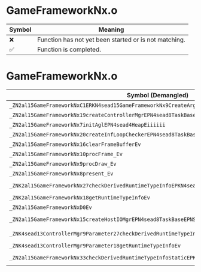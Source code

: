 # GameFrameworkNx.o
| Symbol | Meaning 
| ------------- | ------------- 
| :x: | Function has not yet been started or is not matching. 
| :white_check_mark: | Function is completed. 


# GameFrameworkNx.o
| Symbol (Demangled) | Symbol (Mangled) | Decompiled? |
| ------------- |  ------------- | ------------- |
| `_ZN2al15GameFrameworkNxC1ERKN4sead15GameFrameworkNx9CreateArgE` | `al::GameFrameworkNx::GameFrameworkNx(sead::GameFrameworkNx::CreateArg const&)` | :white_check_mark: |
| `_ZN2al15GameFrameworkNx19createControllerMgrEPN4sead8TaskBaseE` | `al::GameFrameworkNx::createControllerMgr(sead::TaskBase *)` | :white_check_mark: |
| `_ZN2al15GameFrameworkNx7initAglEPN4sead4HeapEiiiiii` | `al::GameFrameworkNx::initAgl(sead::Heap *,int,int,int,int,int,int)` | :white_check_mark: |
| `_ZN2al15GameFrameworkNx20createInfLoopCheckerEPN4sead8TaskBaseERKNS1_8TickSpanEi` | `al::GameFrameworkNx::createInfLoopChecker(sead::TaskBase *,sead::TickSpan const&,int)` | :white_check_mark: |
| `_ZN2al15GameFrameworkNx16clearFrameBufferEv` | `al::GameFrameworkNx::clearFrameBuffer(void)` | :white_check_mark: |
| `_ZN2al15GameFrameworkNx10procFrame_Ev` | `al::GameFrameworkNx::procFrame_(void)` | :white_check_mark: |
| `_ZN2al15GameFrameworkNx9procDraw_Ev` | `al::GameFrameworkNx::procDraw_(void)` | :white_check_mark: |
| `_ZN2al15GameFrameworkNx8present_Ev` | `al::GameFrameworkNx::present_(void)` | :white_check_mark: |
| `_ZNK2al15GameFrameworkNx27checkDerivedRuntimeTypeInfoEPKN4sead15RuntimeTypeInfo9InterfaceE` | `al::GameFrameworkNx::checkDerivedRuntimeTypeInfo(sead::RuntimeTypeInfo::Interface const*)const` | :white_check_mark: |
| `_ZNK2al15GameFrameworkNx18getRuntimeTypeInfoEv` | `al::GameFrameworkNx::getRuntimeTypeInfo(void)const` | :white_check_mark: |
| `_ZN2al15GameFrameworkNxD0Ev` | `al::GameFrameworkNx::~GameFrameworkNx()` | :white_check_mark: |
| `_ZN2al15GameFrameworkNx15createHostIOMgrEPN4sead8TaskBaseEPNS1_9HostIOMgr9ParameterEPNS1_4HeapE` | `al::GameFrameworkNx::createHostIOMgr(sead::TaskBase *,sead::HostIOMgr::Parameter *,sead::Heap *)` | :white_check_mark: |
| `_ZNK4sead13ControllerMgr9Parameter27checkDerivedRuntimeTypeInfoEPKNS_15RuntimeTypeInfo9InterfaceE` | `sead::ControllerMgr::Parameter::checkDerivedRuntimeTypeInfo(sead::RuntimeTypeInfo::Interface const*)const` | :white_check_mark: |
| `_ZNK4sead13ControllerMgr9Parameter18getRuntimeTypeInfoEv` | `sead::ControllerMgr::Parameter::getRuntimeTypeInfo(void)const` | :white_check_mark: |
| `_ZN2al15GameFrameworkNx33checkDerivedRuntimeTypeInfoStaticEPKN4sead15RuntimeTypeInfo9InterfaceE` | `al::GameFrameworkNx::checkDerivedRuntimeTypeInfoStatic(sead::RuntimeTypeInfo::Interface const*)` | :white_check_mark: |
